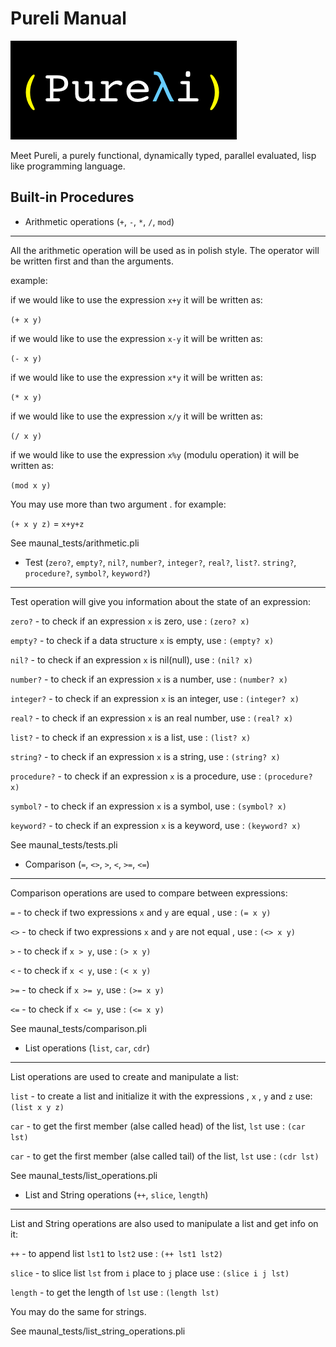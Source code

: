 Pureli Manual
=============

![(Pureλi)](pureli.png)


Meet Pureli, a purely functional, dynamically typed, parallel evaluated, lisp like programming language.




Built-in Procedures
-------------------

- Arithmetic operations (`+`, `-`, `*`, `/`, `mod`)
-------------------
All the arithmetic operation will be used as in polish style. The operator will be written first and than the arguments.

example:

if we would like to use the expression `x+y` it will be written as:

`(+ x y)`

if we would like to use the expression `x-y` it will be written as:

`(- x y)`

if we would like to use the expression `x*y` it will be written as:

`(* x y)`

if we would like to use the expression `x/y` it will be written as:

`(/ x y)`

if we would like to use the expression `x%y` (modulu operation) it will be written as:

`(mod x y)`

You may use more than two argument . for example:

`(+ x y z)` = `x+y+z`

See maunal_tests/arithmetic.pli


- Test (`zero?`, `empty?`, `nil?`, `number?`, `integer?`, `real?`, `list?`. `string?`, `procedure?`, `symbol?`, `keyword?`)
-------------------

Test operation will give you information about the state of an expression:

`zero?` - to check if an expression `x` is zero, use : `(zero? x)`

`empty?` - to check if a data structure `x` is empty, use : `(empty? x)`

`nil?` - to check if an expression `x` is nil(null), use : `(nil? x)`

`number?` - to check if an expression `x` is a number, use : `(number? x)`

`integer?` - to check if an expression `x` is an integer, use : `(integer? x)`

`real?` - to check if an expression `x` is an real number, use : `(real? x)`

`list?` - to check if an expression `x` is a list, use : `(list? x)`

`string?` - to check if an expression `x` is a string, use : `(string? x)`

`procedure?` - to check if an expression `x` is a procedure, use : `(procedure? x)`

`symbol?` - to check if an expression `x` is a symbol, use : `(symbol? x)`

`keyword?` - to check if an expression `x` is a keyword, use : `(keyword? x)`

See maunal_tests/tests.pli

- Comparison (`=`, `<>`, `>`, `<`, `>=`, `<=`)
-------------------

Comparison operations are used to compare between expressions:

`=` - to check if two expressions `x` and `y` are equal , use : `(= x y)`

`<>` - to check if two expressions `x` and `y` are not equal , use : `(<> x y)`

`>` - to check if `x > y`, use : `(> x y)`

`<` - to check if `x < y`, use : `(< x y)`

`>=` - to check if `x >= y`, use : `(>= x y)`

`<=` - to check if `x <= y`, use : `(<= x y)`

See maunal_tests/comparison.pli

- List operations (`list`, `car`, `cdr`)
-------------------

List operations are used to create and manipulate a list:

`list` - to create a list and initialize it with the expressions , `x` , `y` and `z` use: `(list x y z)`

`car` - to get the first member (alse called head) of the list, `lst` use : `(car lst)`

`car` - to get the first member (alse called tail) of the list, `lst` use : `(cdr lst)`

See maunal_tests/list_operations.pli


- List and String operations (`++`, `slice`, `length`)
-------------------

List and String operations are also used to manipulate a list and get info on it:

`++` - to append list `lst1` to `lst2` use : `(++ lst1 lst2)`

`slice` - to slice list `lst` from `i` place to `j` place use : `(slice i j lst)`

`length` - to get the length of `lst` use : `(length lst)`

You may do the same for strings.

See maunal_tests/list_string_operations.pli



